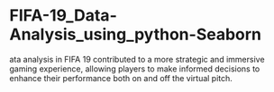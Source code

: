 # FIFA-19_Data-Analysis_using_python-Seaborn
ata analysis in FIFA 19 contributed to a more strategic and immersive gaming experience, allowing players to make informed decisions to enhance their performance both on and off the virtual pitch.
